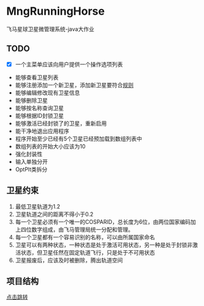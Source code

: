 # MngRunningHorse
飞马星球卫星微管理系统-java大作业

## TODO

- [x] 一个主菜单应该向用户提供一个操作选项列表 
- 能够查看卫星列表
- 能够注册添加一个新卫星，添加新卫星要符合[规则](#卫星约束)
- 能够编辑修改现有卫星信息 
- 能够删除卫星
- 能够按名称查询卫星
- 能够根据ID封锁卫星 
- 能够激活已经封锁了的卫星，重新启用
- 能干净地退出应用程序
- 程序开始至少已经有5个卫星已经预加载到数组列表中
- 数组列表的开始大小应该为10
- 强化封装性
- 输入单独分开
- OptPlt类拆分

## 卫星约束

1. 最低卫星轨道为1.2
2. 卫星轨道之间的距离不得小于0.2
3. 每一个卫星必须有一个唯一的COSPARID，总长度为6位，由两位国家编码加上四位数字组成，由飞马管理局统一分配和管理。
4. 每一个卫星都有一个容易识别的名称，可以由所属国家命名
5. 卫星可以有两种状态，一种状态是处于激活可用状态，另一种是处于封锁非激活状态，但卫星任然在固定轨道飞行，只是处于不可用状态
6. 卫星报废后，应该及时被删除，腾出轨道空间

## 项目结构

[点击跳转](https://www.processon.com/view/link/61712d1307912946cfcae88a)